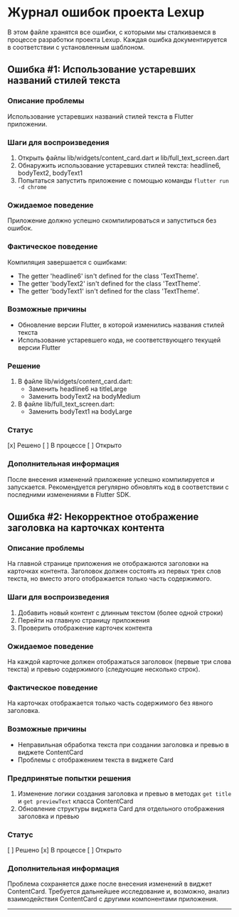 # Журнал ошибок проекта Lexup

В этом файле хранятся все ошибки, с которыми мы сталкиваемся в процессе разработки проекта Lexup. Каждая ошибка документируется в соответствии с установленным шаблоном.

## Ошибка #1: Использование устаревших названий стилей текста

### Описание проблемы
Использование устаревших названий стилей текста в Flutter приложении.

### Шаги для воспроизведения
1. Открыть файлы lib/widgets/content_card.dart и lib/full_text_screen.dart
2. Обнаружить использование устаревших стилей текста: headline6, bodyText2, bodyText1
3. Попытаться запустить приложение с помощью команды `flutter run -d chrome`

### Ожидаемое поведение
Приложение должно успешно скомпилироваться и запуститься без ошибок.

### Фактическое поведение
Компиляция завершается с ошибками:
- The getter 'headline6' isn't defined for the class 'TextTheme'.
- The getter 'bodyText2' isn't defined for the class 'TextTheme'.
- The getter 'bodyText1' isn't defined for the class 'TextTheme'.

### Возможные причины
- Обновление версии Flutter, в которой изменились названия стилей текста
- Использование устаревшего кода, не соответствующего текущей версии Flutter

### Решение
1. В файле lib/widgets/content_card.dart:
   - Заменить headline6 на titleLarge
   - Заменить bodyText2 на bodyMedium
2. В файле lib/full_text_screen.dart:
   - Заменить bodyText1 на bodyLarge

### Статус
[x] Решено
[ ] В процессе
[ ] Открыто

### Дополнительная информация
После внесения изменений приложение успешно компилируется и запускается. Рекомендуется регулярно обновлять код в соответствии с последними изменениями в Flutter SDK.

## Ошибка #2: Некорректное отображение заголовка на карточках контента

### Описание проблемы
На главной странице приложения не отображаются заголовки на карточках контента. Заголовок должен состоять из первых трех слов текста, но вместо этого отображается только часть содержимого.

### Шаги для воспроизведения
1. Добавить новый контент с длинным текстом (более одной строки)
2. Перейти на главную страницу приложения
3. Проверить отображение карточек контента

### Ожидаемое поведение
На каждой карточке должен отображаться заголовок (первые три слова текста) и превью содержимого (следующие несколько строк).

### Фактическое поведение
На карточках отображается только часть содержимого без явного заголовка.

### Возможные причины
- Неправильная обработка текста при создании заголовка и превью в виджете ContentCard
- Проблемы с отображением текста в виджете Card

### Предпринятые попытки решения
1. Изменение логики создания заголовка и превью в методах `get title` и `get previewText` класса ContentCard
2. Обновление структуры виджета Card для отдельного отображения заголовка и превью

### Статус
[ ] Решено
[x] В процессе
[ ] Открыто

### Дополнительная информация
Проблема сохраняется даже после внесения изменений в виджет ContentCard. Требуется дальнейшее исследование и, возможно, анализ взаимодействия ContentCard с другими компонентами приложения.

---

<!-- Здесь будут добавляться новые ошибки по мере их возникновения -->
